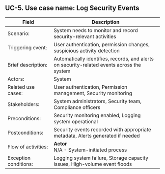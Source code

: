 ## UC-5. Use case name: Log Security Events

| Field | Description |
|-------|-------------|
| Scenario: | System needs to monitor and record security-relevant activities |
| Triggering event: | User authentication, permission changes, suspicious activity detection |
| Brief description: | Automatically identifies, records, and alerts on security-related events across the system |
| Actors: | System |
| Related use cases: | User authentication, Permission management, Security monitoring |
| Stakeholders: | System administrators, Security team, Compliance officers |
| Preconditions: | Security monitoring enabled, Logging system operational |
| Postconditions: | Security events recorded with appropriate metadata, Alerts generated if needed |
| Flow of activities: | **Actor**<br>N/A - System-initiated process | **System**<br>1. System detects security-relevant activity<br>2. System categorizes event by type and severity<br>3. System records event with timestamp, user info, and context<br>4. System analyzes event against security rules<br>5. System generates alerts for suspicious patterns<br>6. System archives logs according to retention policy |
| Exception conditions: | Logging system failure, Storage capacity issues, High-volume event floods |